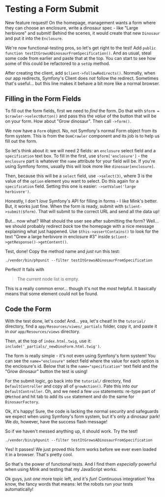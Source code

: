 # Testing a Form Submit

New feature request! On the homepage, management wants a form where they can choose
an enclosure, write a dinosaur spec - like "Large herbivore" and submit! Behind
the scenes, it would create that new `Dinosaur` and put it into the `Enclosure`.

We're now functional-testing pros, so let's get right to the test! Add
`public function testItGrowsADinosaurFromSpecification()`. And as usual, steal some
code from earlier and paste that at the top. You can start to see how some of this
could be refactored to a `setUp` method.

After creating the client, add `$client->followRedirects()`. Normally, when our
app redirects, Symfony's Client does *not* follow the redirect. Sometimes that's
useful... but this line makes it behave a bit more like a normal browser.

## Filling in the Form Fields

To fill out the form fields, first we need to *find* the form. Do that with
`$form = $crawler->selectButton()` and pass this the *value* of the button that
will be on your form. How about "Grow dinosaur". Then call `->form()`.

We now have a `Form` object. No, not Symfony's normal Form object from its form system.
This is from the `DomCrawler` component and its job is to help us fill out the form.

So let's think about it: we will need 2 fields: an `enclosure` select field and
a `specification` text box. To fill in the first, use `$form['enclosure']` - the
`enclosure` part is whatever the `name` attribute for your field will be. If you're
using Symfony forms, usually this will look more like `dinosuar[enclosure]`.

Then, because this will be a `select` field, use `->select(3)`, where 3 is the value
of the `option` element you want to select. Do this again for a `specification` field.
Setting this one is easier: `->setValue('large herbivore')`.

Honestly, I don't *love* Symfony's API for filling in forms - I like Mink's better.
But, it works just fine. When the form is ready, submit with `$client->submit($form)`.
That will submit to the correct URL and send all the data up!

But... now what? What should the user see after submitting the form? Well... we
should probably redirect *back* toe the homepage with a nice message explaining
what just happened. Use `$this->assertContains()` to look for the text
"Grew a large herbivore in enclosure #3" inside `$client->getResponse()->getContent()`.

Test, done! Copy the method name and *just* run this test:

```terminal-silent
./vendor/bin/phpunit --filter testItGrowsADinosaurFromSpecification
```

Perfect! It fails with

> The current node list is empty.

This is a really common error... though it's not the *most* helpful. It basically
means that some element could not be found. 

## Code the Form

With the test done, let's code! And... yea, let's cheat! In the `tutorial/` directory,
find a `app/Resources/viwes/_partials` folder, copy it, and paste it in *our*
`app/Resources/views` directory.

Then, at the top of `index.html.twig`, use it: `include('_partials/_newDinoForm.html.twig')`.

The form is really simple - it's not even using Symfony's form system! You can see
the `name="enclosure"` select field where the value for each option is the enclosure's
id. Below that is the `name="specification"` text field and the "Grow dinosaur" button
the test is using!

For the submit logic, go back into the `tutorial/` directory, find `DefaultController`
and copy all of `growAction()`. Pate this into *our* `DefaultController`. Oh, and
we need a few `use` statements: re-type part of `@Method` and hit tab to add its
`use` statement and do the same for `DinosaurFactory`.

Ok, it's happy! Sure, the code is lacking the normal security and safeguards we expect
when using Symfony's form system, but it's only a dinosaur park! We *do*, however,
have the success flash message!

So if we haven't messed anything up, it should work. Try the test!

```terminal-silent
./vendor/bin/phpunit --filter testItGrowsADinosaurFromSpecification
```

Yes! It passes! We just proved this form works before we ever even loaded it in
a browser. That's pretty cool.

So that's the power of functional tests. And I find them *especially* powerful when
using Mink and testing that my JavaScript works.

Ok guys, just *one* more topic left, and it's *fun*! Continuous integration! Yea
know, the fancy words that means: let the robots run your tests automatically!
